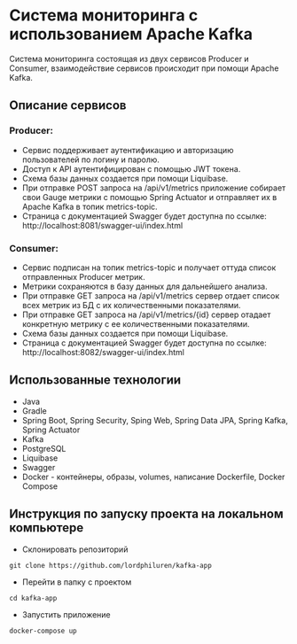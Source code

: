 # Система мониторинга с использованием Apache Kafka
Система мониторинга состоящая из двух сервисов Producer и Consumer, взаимодействие сервисов происходит при помощи Apache Kafka.

## Описание сервисов
### Producer:
- Сервис поддерживает аутентификацию и авторизацию пользователей по логину и паролю.
- Доступ к API аутентифицирован с помощью JWT токена.
- Схема базы данных создается при помощи Liquibase.
- При отправке POST запроса на /api/v1/metrics приложение собирает свои Gauge метрики с помощью Spring Actuator и отправляет их в Apache Kafka в топик metrics-topic.
- Страница с документацией Swagger будет доступна по ссылке: http://localhost:8081/swagger-ui/index.html
### Consumer:
- Сервис подписан на топик metrics-topic и получает оттуда список отправленных Producer метрик.
- Метрики сохраняются в базу данных для дальнейшего анализа.
- При отправке GET запроса на /api/v1/metrics сервер отдает список всех метрик из БД с их количественными показателями.
- При отправке GET запроса на /api/v1/metrics/{id} сервер отадает конкретную метрику с ее количественными показателями.
- Схема базы данных создается при помощи Liquibase.
- Страница с документацией Swagger будет доступна по ссылке: http://localhost:8082/swagger-ui/index.html

## Использованные технологии
- Java
- Gradle
- Spring Boot, Spring Security, Sping Web, Spring Data JPA, Spring Kafka, Spring Actuator
- Kafka
- PostgreSQL
- Liquibase
- Swagger
- Docker - контейнеры, образы, volumes, написание Dockerfile, Docker Compose

## Инструкция по запуску проекта на локальном компьютере
- Склонировать репозиторий 
```
git clone https://github.com/lordphiluren/kafka-app
```
- Перейти в папку с проектом
```
cd kafka-app
```
- Запустить приложение
```
docker-compose up
```
